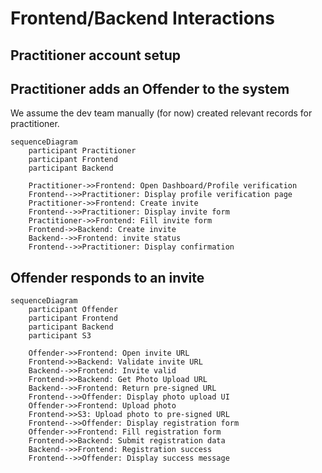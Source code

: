 # Frontend/Backend Interactions

## Practitioner account setup


## Practitioner adds an Offender to the system

We assume the dev team manually (for now) created relevant records 
for practitioner.

```mermaid
sequenceDiagram
    participant Practitioner
    participant Frontend
    participant Backend
        
    Practitioner->>Frontend: Open Dashboard/Profile verification
    Frontend-->>Practitioner: Display profile verification page
    Practitioner->>Frontend: Create invite
    Frontend-->>Practitioner: Display invite form
    Practitioner->>Frontend: Fill invite form
    Frontend->>Backend: Create invite 
    Backend-->>Frontend: invite status
    Frontend-->>Practitioner: Display confirmation
```

## Offender responds to an invite

```mermaid
sequenceDiagram
    participant Offender
    participant Frontend
    participant Backend
    participant S3
        
    Offender->>Frontend: Open invite URL
    Frontend->>Backend: Validate invite URL
    Backend-->>Frontend: Invite valid
    Frontend->>Backend: Get Photo Upload URL
    Backend-->>Frontend: Return pre-signed URL
    Frontend-->>Offender: Display photo upload UI
    Offender->>Frontend: Upload photo
    Frontend->>S3: Upload photo to pre-signed URL
    Frontend-->>Offender: Display registration form
    Offender->>Frontend: Fill registration form
    Frontend->>Backend: Submit registration data
    Backend-->>Frontend: Registration success
    Frontend-->>Offender: Display success message
```
